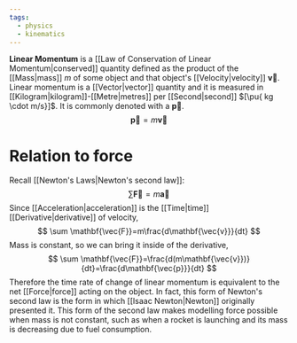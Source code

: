 ```yaml
---
tags:
  - physics
  - kinematics
---
```

**Linear Momentum** is a [[Law of Conservation of Linear Momentum|conserved]] quantity defined as the product of the [[Mass|mass]] $m$ of some object and that object's [[Velocity|velocity]] $\mathbf{\vec{v}}$. Linear momentum is a [[Vector|vector]] quantity and it is measured in [[Kilogram|kilogram]]-[[Metre|metres]] per [[Second|second]] $[\pu{ kg \cdot m/s}]$. It is commonly denoted with a $\mathbf{\vec{p}}$.  
$$
\mathbf{\vec{p}}=m\mathbf{\vec{v}}
$$
# Relation to force

Recall [[Newton's Laws|Newton's second law]]:
$$
\sum \mathbf{\vec{F}}=m\mathbf{\vec{a}}
$$
Since [[Acceleration|acceleration]] is the [[Time|time]] [[Derivative|derivative]] of velocity,
$$
\sum \mathbf{\vec{F}}=m\frac{d\mathbf{\vec{v}}}{dt}
$$
Mass is constant, so we can bring it inside of the derivative,
$$
\sum \mathbf{\vec{F}}=\frac{d(m\mathbf{\vec{v}})}{dt}=\frac{d\mathbf{\vec{p}}}{dt}
$$
Therefore the time rate of change of linear momentum is equivalent to the net [[Force|force]] acting on the object. In fact, this form of Newton's second law is the form in which [[Isaac Newton|Newton]] originally presented it. This form of the second law makes modelling force possible when mass is not constant, such as when a rocket is launching and its mass is decreasing due to fuel consumption.